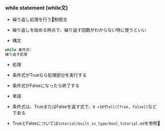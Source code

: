 ### while statement (while文)

- 繰り返し処理を行う制御文

- 繰り返しを始める時点で、繰り返す回数がわからない特に使うといい

- 構文
```python
while 条件式:
繰り返す処理
```

- 処理
- 条件式がTrueなら処理部分を実行する
- 条件式がFalseになったら終了する

- 単語
- 条件式は、TrueまたはFalseを返す式で、`0 <10`や`all([True, False])`などである
- TrueとFalseについては`tutorial/built_in_type/bool_tutorial.md`を参照